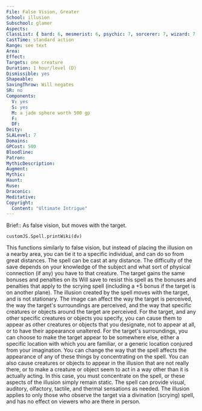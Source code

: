 ```yaml
---
File: False Vision, Greater
School: illusion
Subschool: glamer
Aspects: 
ClassList: { bard: 6, mesmerist: 6, psychic: 7, sorcerer: 7, wizard: 7 }
CastTime: standard action
Range: see text
Area: 
Effect: 
Targets: one creature
Duration: 1 hour/level (D)
Dismissible: yes
Shapeable: 
SavingThrow: Will negates
SR: no
Components:
  V: yes
  S: yes
  M: a jade sphere worth 500 gp
  F: 
  DF: 
Deity: 
SLALevel: 7
Domains: 
GPCost: 500
Bloodline: 
Patron: 
MythicDescription: 
Augment: 
Mythic: 
Haunt: 
Ruse: 
Draconic: 
Meditative: 
Copyright:
  Content: "Ultimate Intrigue"
---
```

Brief:: As false vision, but moves with the target.

```dataviewjs
customJS.Spell.printWiki(dv)
```

This functions similarly to false vision, but instead of placing the illusion on a nearby area, you can tie it to a specific individual, and can do so from great distances. The spell can be cast at any distance. The difficulty of the save depends on your knowledge of the subject and what sort of physical connection (if any) you have to that creature. The target gains the same bonuses and penalties on its Will save to resist this spell as the bonuses and penalties that apply to the scrying spell (including a +5 bonus if the target is on another plane).  The illusion created by the spell moves with the target, and is not stationary. The image can affect the way the target is perceived, the way the target's surroundings are perceived, and the way that specific creatures or objects around the target are perceived. For the target, and any other specific creatures or objects you specify, you can cause them to appear as other creatures or objects that you designate, not to appear at all, or to have their appearance unaltered. For the target's surroundings, you can choose to make the target appear to be somewhere else, either a specific location with which you are familiar, or a generic location conjured from your imagination. You can change the way that the spell affects the appearance of any of these things by concentrating on the spell. You can also cause creatures or objects to appear in the illusion that are not really there, or to make a creature or object seem to act in a way other than it is actually acting. In this case, you must concentrate on the spell, or these aspects of the illusion simply remain static. The spell can provide visual, auditory, olfactory, tactile, and thermal sensations as needed.  The illusion applies to only those who observe the target via a divination (scrying) spell, and has no effect on viewers who are there in person.
